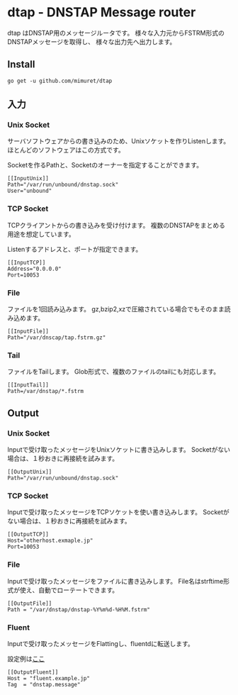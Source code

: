 # dtap - DNSTAP Message router
dtap はDNSTAP用のメッセージルータです。
様々な入力元からFSTRM形式のDNSTAPメッセージを取得し、
様々な出力先へ出力します。

## Install
```
go get -u github.com/mimuret/dtap
```

## 入力
### Unix Socket
サーバソフトウェアからの書き込みのため、Unixソケットを作りListenします。
ほとんどのソフトウェアはこの方式です。

Socketを作るPathと、Socketのオーナーを指定することができます。
```
[[InputUnix]]
Path="/var/run/unbound/dnstap.sock"
User="unbound"
```

### TCP Socket
TCPクライアントからの書き込みを受け付けます。
複数のDNSTAPをまとめる用途を想定しています。

Listenするアドレスと、ポートが指定できます。
```
[[InputTCP]]
Address="0.0.0.0"
Port=10053
```

### File
ファイルを1回読み込みます。
gz,bzip2,xzで圧縮されている場合でもそのまま読み込めます。

```
[[InputFile]]
Path="/var/dnscap/tap.fstrm.gz"
```

### Tail
ファイルをTailします。
Glob形式で、複数のファイルのtailにも対応します。

```
[[InputTail]]
Path=/var/dnstap/*.fstrm

```

## Output
### Unix Socket
Inputで受け取ったメッセージをUnixソケットに書き込みします。
Socketがない場合は、１秒おきに再接続を試みます。
```
[[OutputUnix]]
Path="/var/run/unbound/dnstap.sock"
```

### TCP Socket
Inputで受け取ったメッセージをTCPソケットを使い書き込みします。
Socketがない場合は、１秒おきに再接続を試みます。
```
[[OutputTCP]]
Host="otherhost.exmaple.jp"
Port=10053
```

### File
Inputで受け取ったメッセージをファイルに書き込みします。
File名はstrftime形式が使え、自動でローテートできます。
```
[[OutputFile]]
Path = "/var/dnstap/dnstap-%Y%m%d-%H%M.fstrm"
```

### Fluent
Inputで受け取ったメッセージをFlattingし、fluentdに転送します。

設定例は[ここ](elasticsearch.md)

```
[[OutputFluent]]
Host = "fluent.example.jp"
Tag  = "dnstap.message"
```
